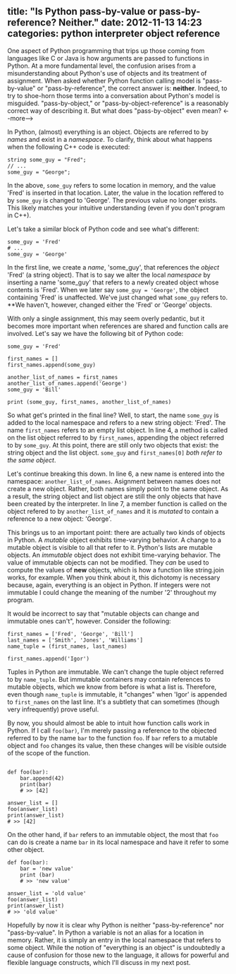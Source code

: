 title: "Is Python pass-by-value or pass-by-reference? Neither."
date: 2012-11-13 14:23
categories: python interpreter object reference
---
One aspect of Python programming that trips up those coming from languages like C or Java is how arguments are passed to functions in Python. At a more fundamental level, the confusion arises from a misunderstanding about Python's use of objects and its treatment of assignment. When asked whether Python function calling model is "pass-by-value" or "pass-by-reference", the correct answer is: **neither**. Indeed, to try to shoe-horn those terms into a conversation about Python's model is misguided. "pass-by-object," or "pass-by-object-reference" is a reasonably correct way of describing it. But what does "pass-by-object" even mean?
<--more-->

In Python, (almost) everything is an object. Objects are referred to by *names* and exist in a *namespace*. To clarify, think about what happens when the following C++ code is executed:

~~~~.{cpp}
string some_guy = "Fred";
// ...
some_guy = "George";
~~~~

In the above, ```some_guy``` refers to some location in memory, and the value 'Fred' is inserted in that location. Later, the value in the location reffered to by ```some_guy``` is changed to 'George'. The previous value no longer exists. This likely matches your intuitive understanding (even if you don't program in C++).

Let's take a similar block of Python code and see what's different:

~~~~.{python}
some_guy = 'Fred'
# ...
some_guy = 'George'
~~~~

In the first line, we create a *name*, 'some_guy', that references the *object* 'Fred' (a string object). That is to say we alter the local *namespace* by inserting a name 'some_guy' that refers to a newly created object whose contents is 'Fred'. When we later say ```some_guy = 'George'```, the object containing 'Fred' is unaffected. We've just changed what ```some_guy``` refers to. **We haven't, however, changed either the 'Fred' or 'George' objects.

With only a single assignment, this may seem overly pedantic, but it becomes more important when references are shared and function calls are involved. Let's say we have the following bit of Python code:

~~~~.{python}
some_guy = 'Fred'

first_names = []
first_names.append(some_guy)

another_list_of_names = first_names
another_list_of_names.append('George')
some_guy = 'Bill'

print (some_guy, first_names, another_list_of_names)
~~~~

So what get's printed in the final line? Well, to start, the name ```some_guy``` is added to the local namespace and refers to a new string object: 'Fred'. The name ```first_names``` refers to an empty list object. In line 4, a method is called on the list object referred to by ```first_names```, appending the object referred to by ```some_guy```. At this point, there are still only two objects that exist: the string object and the list object. ```some_guy``` and ```first_names[0]``` *both refer to the same object*.

Let's continue breaking this down. In line 6, a new name is entered into the namespace: ```another_list_of_names```. Asignment between names does not create a new object. Rather, both names simply point to the same object. As a result, the string object and list object are still the only objects that have been created by the interpreter. In line 7, a member function is called on the object refered to by ```another_list_of_names``` and it is *mutated* to contain a reference to a new object: 'George'. 

This brings us to an important point: there are actually two kinds of objects in Python. A *mutable* object exhibits time-varying behavior. A change to a mutable object is visible to all that refer to it. Python's lists are mutable objects. An *immutable* object does not exhibit time-varying behavior. The value of immutable objects can not be modified. They *can* be used to compute the values of **new** objects, which is how a function like string.join works, for example. When you think about it, this dichotomy is necessary because, again, everything is an object in Python. If integers were not immutable I could change the meaning of the number '2' throughout my program.

It would be incorrect to say that "mutable objects can change and immutable ones can't", however. Consider the following:

~~~~.{python}
first_names = ['Fred', 'George', 'Bill']
last_names = ['Smith', 'Jones', 'Williams']
name_tuple = (first_names, last_names)

first_names.append('Igor')
~~~~

Tuples in Python are immutable. We can't change the tuple object referred to by ```name_tuple```. But immutable containers may contain references to mutable objects, which we know from before is what a list is. Therefore, even though ```name_tuple``` is immutable, it "changes" when 'Igor' is appended to ```first_names``` on the last line. It's a subtlety that can sometimes (though very infrequently) prove useful.

By now, you should almost be able to intuit how function calls work in Python. If I call ```foo(bar)```, I'm merely passing a reference to the objected referred to by the name ```bar``` to the function ```foo```. If ```bar``` refers to a mutable object and ```foo``` changes its value, then these changes will be visible outside of the scope of the function.

~~~~.{python}

def foo(bar):
    bar.append(42)
    print(bar)
    # >> [42]

answer_list = []
foo(answer_list)
print(answer_list)
# >> [42]
~~~~

On the other hand, if ```bar``` refers to an immutable object, the most that ```foo``` can do is create a name ```bar``` in its local namespace and have it refer to some other object.

~~~~.{python}
def foo(bar):
    bar = 'new value'
    print (bar)
    # >> 'new value'

answer_list = 'old value'
foo(answer_list)
print(answer_list)
# >> 'old value'
~~~~

Hopefully by now it is clear why Python is neither "pass-by-reference" nor "pass-by-value". In Python a variable is not an alias for a location in memory. Rather, it is simply an entry in the local namespace that refers to some object. While the notion of "everything is an object" is undoubtedly a cause of confusion for those new to the language, it allows for powerful and flexible language constructs, which I'll discuss in my next post. 
